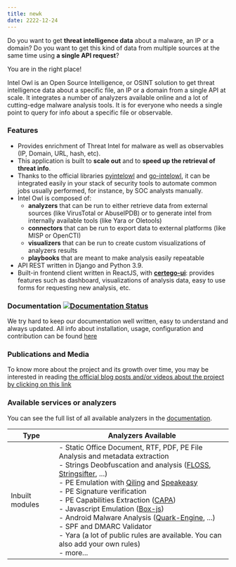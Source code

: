 ```yaml
---
title: newk
date: 2222-12-24
---
```


Do you want to get **threat intelligence data** about a malware, an IP or a domain? Do you want to get this kind of data from multiple sources at the same time using **a single API request**?

You are in the right place!

Intel Owl is an Open Source Intelligence, or OSINT solution to get threat intelligence data about a specific file, an IP or a domain from a single API at scale. It integrates a number of analyzers available online and a lot of cutting-edge malware analysis tools. It is for everyone who needs a single point to query for info about a specific file or observable.

### Features

- Provides enrichment of Threat Intel for malware as well as observables (IP, Domain, URL, hash, etc).
- This application is built to **scale out** and to **speed up the retrieval of threat info**.
- Thanks to the official libraries [pyintelowl](https://github.com/intelowlproject/pyintelowl) and [go-intelowl](https://github.com/intelowlproject/go-intelowl), it can be integrated easily in your stack of security tools to automate common jobs usually performed, for instance, by SOC analysts manually.
- Intel Owl is composed of:
  - **analyzers** that can be run to either retrieve data from external sources (like VirusTotal or AbuseIPDB) or to generate intel from internally available tools (like Yara or Oletools)
  - **connectors** that can be run to export data to external platforms (like MISP or OpenCTI)
  - **visualizers** that can be run to create custom visualizations of analyzers results
  - **playbooks** that are meant to make analysis easily repeatable
- API REST written in Django and Python 3.9.
- Built-in frontend client written in ReactJS, with **[certego-ui](https://github.com/certego/certego-ui)**: provides features such as dashboard, visualizations of analysis data, easy to use forms for requesting new analysis, etc.

### Documentation [![Documentation Status](https://readthedocs.org/projects/intelowl/badge/?version=latest)](https://intelowl.readthedocs.io/en/latest/?badge=latest)
We try hard to keep our documentation well written, easy to understand and always updated.
All info about installation, usage, configuration and contribution can be found [here](https://intelowl.readthedocs.io/)

### Publications and Media

To know more about the project and its growth over time, you may be interested in reading [the official blog posts and/or videos about the project by clicking on this link](https://intelowl.readthedocs.io/en/latest/Introduction.html#publications-and-media)

### Available services or analyzers

You can see the full list of all available analyzers in the [documentation](https://intelowl.readthedocs.io/en/latest/Usage.html#available-analyzers).

| Type                                               | Analyzers Available                                                                                                                                                                                                                                                                                                                                                                                                                                                                                                                                                                                                                                                                                                                                                                                                                                                                                                                                                                                                                             |
| -------------------------------------------------- |-------------------------------------------------------------------------------------------------------------------------------------------------------------------------------------------------------------------------------------------------------------------------------------------------------------------------------------------------------------------------------------------------------------------------------------------------------------------------------------------------------------------------------------------------------------------------------------------------------------------------------------------------------------------------------------------------------------------------------------------------------------------------------------------------------------------------------------------------------------------------------------------------------------------------------------------------------------------------------------------------------------------------------------------------|
| Inbuilt modules                                    | - Static Office Document, RTF, PDF, PE File Analysis and metadata extraction<br/> - Strings Deobfuscation and analysis ([FLOSS](https://github.com/mandiant/flare-floss), [Stringsifter](https://github.com/mandiant/stringsifter), ...)<br/> - PE Emulation with [Qiling](https://github.com/qilingframework/qiling) and [Speakeasy](https://github.com/mandiant/speakeasy)<br/> - PE Signature verification<br/> - PE Capabilities Extraction ([CAPA](https://github.com/mandiant/capa))<br/> - Javascript Emulation ([Box-js](https://github.com/CapacitorSet/box-js))<br/> - Android Malware Analysis ([Quark-Engine](https://github.com/quark-engine/quark-engine), ...)<br/> - SPF and DMARC Validator<br/> - Yara (a lot of public rules are available. You can also add your own rules)<br/> - more...                                                                                                       